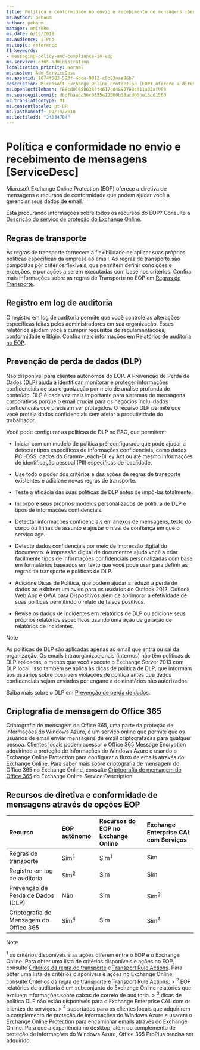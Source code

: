 ```yaml
---
title: Política e conformidade no envio e recebimento de mensagens [ServiceDesc]
ms.author: pebaum
author: pebaum
manager: mnirkhe
ms.date: 6/13/2018
ms.audience: ITPro
ms.topic: reference
f1_keywords:
- messaging-policy-and-compliance-in-eop
ms.service: o365-administration
localization_priority: Normal
ms.custom: Adm_ServiceDesc
ms.assetid: 1074f583-523f-4dca-9012-c9b93aae96b7
description: Microsoft Exchange Online Protection (EOP) oferece a diretiva de mensagens e recursos de conformidade que podem ajudar você a gerenciar seus dados de email.
ms.openlocfilehash: f88cd016586384f4617cd4899708c811a32af980
ms.sourcegitcommit: d6dfbaacd56c0855e12500b38acd06be16cd1560
ms.translationtype: MT
ms.contentlocale: pt-BR
ms.lasthandoff: 09/19/2018
ms.locfileid: "24034784"
---
```

# <a name="messaging-policy-and-complianceservicedesc"></a>Política e conformidade no envio e recebimento de mensagens [ServiceDesc]

Microsoft Exchange Online Protection (EOP) oferece a diretiva de mensagens e recursos de conformidade que podem ajudar você a gerenciar seus dados de email.
  
Está procurando informações sobre todos os recursos do EOP? Consulte a [Descrição do serviço de proteção do Exchange Online](exchange-online-protection-service-description.md).
  
## <a name="transport-rules"></a>Regras de transporte
<a name="BKMK_transportrules"> </a>

As regras de transporte fornecem a flexibilidade de aplicar suas próprias políticas específicas da empresa ao email. As regras de transporte são compostas por critérios flexíveis, que permitem definir condições e exceções, e por ações a serem executadas com base nos critérios. Confira mais informações sobre as regras de Transporte no EOP em [Regras de Transporte](https://go.microsoft.com/fwlink/p/?LinkId=320399).
  
## <a name="audit-logging"></a>Registro em log de auditoria
<a name="BKMK_auditlogging"> </a>

O registro em log de auditoria permite que você controle as alterações específicas feitas pelos administradores em sua organização. Esses relatórios ajudam você a cumprir requisitos de regulamentações, conformidade e litígio. Confira mais informações em [Relatórios de auditoria no EOP](https://go.microsoft.com/fwlink/p/?LinkId=314258).
  
## <a name="data-loss-prevention-dlp"></a>Prevenção de perda de dados (DLP)
<a name="BKMK_datalossprevention"> </a>

Não disponível para clientes autônomos do EOP. A Prevenção de Perda de Dados (DLP) ajuda a identificar, monitorar e proteger informações confidenciais de sua organização por meio de análise profunda de conteúdo. DLP é cada vez mais importante para sistemas de mensagens corporativos porque o email crucial para os negócios inclui dados confidenciais que precisam ser protegidos. O recurso DLP permite que você proteja dados confidenciais sem afetar a produtividade do trabalhador.
  
Você pode configurar as políticas de DLP no EAC, que permitem:
  
- Iniciar com um modelo de política pré-configurado que pode ajudar a detectar tipos específicos de informações confidenciais, como dados PCI-DSS, dados do Gramm-Leach-Bliley Act ou até mesmo informações de identificação pessoal (PII) específicas de localidade.
    
- Use todo o poder dos critérios e das ações de regras de transporte existentes e adicione novas regras de transporte.
    
- Teste a eficácia das suas políticas de DLP antes de impô-las totalmente.
    
- Incorpore seus próprios modelos personalizados de política de DLP e tipos de informações confidenciais.
    
- Detectar informações confidenciais em anexos de mensagens, texto do corpo ou linhas de assunto e ajustar o nível de confiança em que o serviço age.
    
- Detecte dados confidenciais por meio de impressão digital do documento. A impressão digital de documentos ajuda você a criar facilmente tipos de informações confidenciais personalizadas com base em formulários baseados em texto que você pode usar para definir as regras de transporte e políticas de DLP.
    
- Adicione Dicas de Política, que podem ajudar a reduzir a perda de dados ao exibirem um aviso para os usuários do Outlook 2013, Outlook Web App e OWA para Dispositivos além de aprimorar a efetividade de suas políticas permitindo o relato de falsos positivos.
    
- Revise os dados de incidentes em relatórios de DLP ou adicione seus próprios relatórios específicos usando uma ação de geração de relatórios de incidentes.
    
> [!NOTE]
> As políticas de DLP são aplicadas apenas ao email que entra ou sai da organização. Os emails intraorganizacionais (internos) não têm políticas de DLP aplicadas, a menos que você execute o Exchange Server 2013 com DLP local. Isso também se aplica às dicas de política de DLP, que informam aos usuários sobre possíveis violações de política antes que dados confidenciais sejam enviados por engano a destinatários não autorizados. 
  
Saiba mais sobre o DLP em [Prevenção de perda de dados](https://go.microsoft.com/fwlink/p/?LinkId=320398).
  
## <a name="office-365-message-encryption"></a>Criptografia de mensagem do Office 365
<a name="BKMK_OME_in_EOP"> </a>

Criptografia de mensagem do Office 365, uma parte da proteção de informações do Windows Azure, é um serviço online que permite que os usuários de email enviar mensagens de email criptografadas para qualquer pessoa. Clientes locais podem acessar o Office 365 Message Encryption adquirindo a proteção de informações do Windows Azure e usando o Exchange Online Protection para configurar o fluxo de emails através do Exchange Online. Para saber mais sobre criptografia de mensagem do Office 365 no Exchange Online, consulte [Criptografia de mensagem do Office 365](../exchange-online-service-description/message-policy-and-compliance.md#office-365-message-encryption) no Exchange Online Service Description. 
  
## <a name="messaging-policy-and-compliance-features-across-eop-options"></a>Recursos de diretiva e conformidade de mensagens através de opções EOP
<a name="BKMK_OME_in_EOP"> </a>

|**Recurso**|**EOP autônomo**|**Recursos do EOP no Exchange Online**|**Exchange Enterprise CAL com Serviços**|
|:-----|:-----|:-----|:-----|
|Regras de transporte  <br/> |Sim<sup>1</sup> <br/> |Sim<sup>1</sup> <br/> |Sim  <br/> |
|Registro em log de auditoria  <br/> |Sim<sup>2</sup> <br/> |Sim  <br/> |Sim  <br/> |
|Prevenção de Perda de Dados (DLP)  <br/> |Não  <br/> |Sim  <br/> |Sim<sup>3</sup> <br/> |
|Criptografia de Mensagem do Office 365  <br/> |Sim<sup>4</sup> <br/> |Sim  <br/> |Sim<sup>4</sup> <br/> |
   
> [!NOTE]
> <sup>1</sup> os critérios disponíveis e as ações diferem entre o EOP e o Exchange Online. Para obter uma lista de critérios disponíveis e ações no EOP, consulte [Critérios da regra de transporte](https://go.microsoft.com/fwlink/p/?LinkId=320392) e [Transport Rule Actions](https://go.microsoft.com/fwlink/p/?LinkId=320393). Para obter uma lista de critérios disponíveis e ações no Exchange Online, consulte [Critérios da regra de transporte](https://go.microsoft.com/fwlink/p/?LinkId=320394) e [Transport Rule Actions](https://go.microsoft.com/fwlink/p/?LinkId=320395). > <sup>2</sup> EOP relatórios de auditoria é um subconjunto do Exchange Online relatórios que excluem informações sobre caixas de correio de auditoria. > <sup>3</sup> dicas de política DLP não estão disponíveis para o Exchange Enterprise CAL com os clientes de serviços. > <sup>4</sup> suportados para os clientes locais que adquirirem o complemento de proteção de informações do Windows Azure e usarem o Exchange Online Protection para encaminhar emails através do Exchange Online. Para que a experiência no desktop, além do complemento de proteção de informações do Windows Azure, Office 365 ProPlus precisa ser adquirido. 
  

